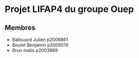 # Projet LIFAP4 du groupe Ouep
## Membres
 - Ballouard Julien p2006861
 - Boulet Benjamin p2006010
 - Brun matis p2003969
